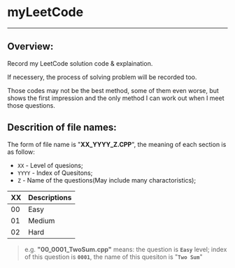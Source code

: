 # myLeetCode
***
## Overview:
Record my LeetCode solution code & explaination.

If necessery, the process of solving problem will be recorded too.

Those codes may not be the best method, some of them even worse, but shows the first impression and the only method I can work out when I meet those questions.


## Descrition of file names:
The form of file name is "**XX_YYYY_Z.CPP**", the meaning of each section is as follow:

* `XX` - Level of quesions;
* `YYYY` - Index of Quesitons;
* `Z` - Name of the questions(May include many charactoristics);

|XX| Descriptions |
|-----------|---------------|
|00 | Easy|
|01 |Medium|
|02 |Hard|

>e.g. **"00_0001_TwoSum.cpp"** means: the question is **`Easy`** level; index of this question is **`0001`**, the name of this quesiton is "**`Two Sum`**"
